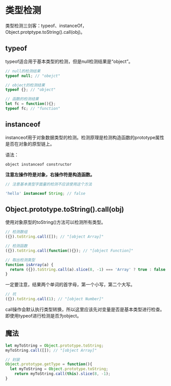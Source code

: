 # 类型检测

类型检测三剑客：typeof、instanceOf，Object.protptype.toString().call(obj)。

## typeof

typeof适合用于基本类型的检测，但是null检测结果是“object”。

```js
// null的检测结果
typeof null; // "obejct"

// object的检测结果
typeof {}; // "object"

// 函数的检测结果
let fc = function(){};
typeof fc; // "function"
```

## instanceof

instanceof用于对象数据类型的检测。检测原理是检测构造函数的prototype属性是否在对象的原型链上。

语法：

```object instanceof constructor``` 

**注意左操作符是对象，右操作符是构造函数。**

```js
// 注意基本类型字面量的检测不应该使用这个方法

'hello' instanceof String; // false
```

## Object.prototype.toString().call(obj)

使用对象原型的toString()方法可以检测所有类型。

```js
// 检测数组
({}).toString.call([]); // "[object Array]"

// 检测函数
({}).toString.call(function(){}); // "[object Function]"
```

```js
// 取出检测类型
function isArray(a) {
  return ({}).toString.call(a).slice(8, -1) === 'Array' ? true : false;
}
```

一定要注意，结果两个单词的首字母，第一个小写，第二个大写。

```js
// 坑
({}).toString.call(1); // "[object Number]"
```

call操作会默认执行类型转换，所以这里应该先对变量是否是基本类型进行检查。即使用typeof进行检测是否为object。

## 魔法

```js
let myToString = Object.prototype.toString;
myToString.call([]); // "[object Array]"

// 封装
Object.prototype.getType = function(){
  let myToString = Object.prototype.toString;
	return myToString.call(this).slice(8, -1);
}
```

